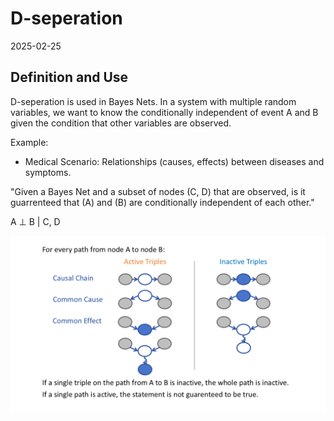 # D-seperation
2025-02-25

## Definition and Use
D-seperation is used in Bayes Nets. In a system with multiple random variables, we want to know the conditionally independent of event A and B given the condition that other variables are observed.

Example:

- Medical Scenario: Relationships (causes, effects) between diseases and symptoms.

"Given a Bayes Net and a subset of nodes (C, D) that are observed, is it guarrenteed that (A) and (B) are conditionally independent of each other."

A ⊥ B | C, D

![image](images/blogs/D-Seperation.PNG)